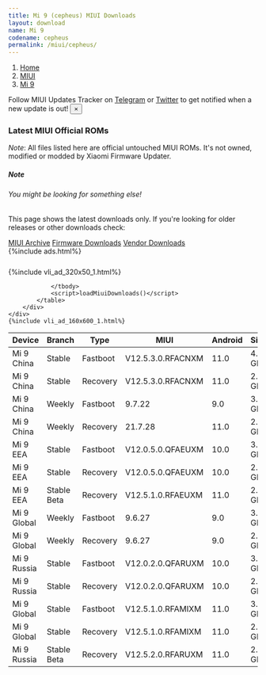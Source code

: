 ```yaml
---
title: Mi 9 (cepheus) MIUI Downloads
layout: download
name: Mi 9
codename: cepheus
permalink: /miui/cepheus/
---
```

<nav aria-label="breadcrumb">
    <ol class="breadcrumb">
        <li class="breadcrumb-item"><a href="/">Home</a></li>
        <li class="breadcrumb-item"><a href="/miui/">MIUI</a></li>
        <li class="breadcrumb-item active" aria-current="page"><a href="/miui/cepheus/">Mi 9</a></li>
    </ol>
</nav>
<div class="alert alert-primary alert-dismissible fade show" role="alert">
    Follow MIUI Updates Tracker on <a href="https://t.me/MIUIUpdatesTracker" class="alert-link">Telegram</a>
     or <a href="https://twitter.com/MiFwUpdater" class="alert-link">Twitter</a> to get notified when a new update is out!
    <button type="button" class="close" data-dismiss="alert" aria-label="Close">
        <span aria-hidden="true">&times;</span>
    </button>
</div>

### Latest MIUI Official ROMs
*Note*: All files listed here are official untouched MIUI ROMs. It's not owned, modified or modded by Xiaomi Firmware Updater.
<div class="card">
  <div class="card-body">
    <h5 class="card-title">Note</h5>
    <h6 class="card-subtitle mb-2 text-muted">You might be looking for something else!</h6>
    <p class="card-text">This page shows the latest downloads only.
     If you're looking for older releases or other downloads check:</p>
    <a href="/archive/miui/cepheus/" class="card-link">MIUI Archive</a>
    <a href="/firmware/cepheus/" class="card-link">Firmware Downloads</a>
    <a href="/vendor/cepheus/" class="card-link">Vendor Downloads</a>
  </div>
</div>
{%include ads.html%}
<div class="row justify-content-center">
    <div class="col-10">
        <div class="table-responsive-md" style="margin-top: 25px;">
            {%include vli_ad_320x50_1.html%}
            <table id="miui" class="display dt-responsive nowrap compact table table-striped table-hover table-sm">
                <thead class="thead-dark">
                    <tr>
                        <th data-ref="device">Device</th>
                        <th data-ref="branch">Branch</th>
                        <th data-ref="type">Type</th>
                        <th data-ref="miui">MIUI</th>
                        <th data-ref="android">Android</th>
                        <th data-ref="size">Size</th>
                        <th data-ref="size">Date</th>
                        <th data-ref="link">Link</th>
                    </tr>
                </thead>
                <tbody>
                <tr><td>Mi 9 China</td><td>Stable</td><td>Fastboot</td><td>V12.5.3.0.RFACNXM</td><td>11.0</td><td>4.1 GB</td><td>2021-05-12</td><td><a href="/miui/cepheus/stable/V12.5.3.0.RFACNXM/">Download</a></td></tr>
<tr><td>Mi 9 China</td><td>Stable</td><td>Recovery</td><td>V12.5.3.0.RFACNXM</td><td>11.0</td><td>2.8 GB</td><td>2021-05-26</td><td><a href="/miui/cepheus/stable/V12.5.3.0.RFACNXM/">Download</a></td></tr>
<tr><td>Mi 9 China</td><td>Weekly</td><td>Fastboot</td><td>9.7.22</td><td>9.0</td><td>3.7 GB</td><td>2019-07-23</td><td><a href="/miui/cepheus/weekly/9.7.22/">Download</a></td></tr>
<tr><td>Mi 9 China</td><td>Weekly</td><td>Recovery</td><td>21.7.28</td><td>11.0</td><td>2.8 GB</td><td>2021-07-29</td><td><a href="/miui/cepheus/weekly/21.7.28/">Download</a></td></tr>
<tr><td>Mi 9 EEA</td><td>Stable</td><td>Fastboot</td><td>V12.0.5.0.QFAEUXM</td><td>10.0</td><td>3.2 GB</td><td>2021-04-14</td><td><a href="/miui/cepheus/stable/V12.0.5.0.QFAEUXM/">Download</a></td></tr>
<tr><td>Mi 9 EEA</td><td>Stable</td><td>Recovery</td><td>V12.0.5.0.QFAEUXM</td><td>10.0</td><td>2.5 GB</td><td>2021-04-25</td><td><a href="/miui/cepheus/stable/V12.0.5.0.QFAEUXM/">Download</a></td></tr>
<tr><td>Mi 9 EEA</td><td>Stable Beta</td><td>Recovery</td><td>V12.5.1.0.RFAEUXM</td><td>11.0</td><td>2.6 GB</td><td>2021-07-07</td><td><a href="/miui/cepheus/stable beta/V12.5.1.0.RFAEUXM/">Download</a></td></tr>
<tr><td>Mi 9 Global</td><td>Weekly</td><td>Fastboot</td><td>9.6.27</td><td>9.0</td><td>3.3 GB</td><td>2019-06-28</td><td><a href="/miui/cepheus/weekly/9.6.27/">Download</a></td></tr>
<tr><td>Mi 9 Global</td><td>Weekly</td><td>Recovery</td><td>9.6.27</td><td>9.0</td><td>2.5 GB</td><td>2019-06-28</td><td><a href="/miui/cepheus/weekly/9.6.27/">Download</a></td></tr>
<tr><td>Mi 9 Russia</td><td>Stable</td><td>Fastboot</td><td>V12.0.2.0.QFARUXM</td><td>10.0</td><td>3.2 GB</td><td>2020-09-07</td><td><a href="/miui/cepheus/stable/V12.0.2.0.QFARUXM/">Download</a></td></tr>
<tr><td>Mi 9 Russia</td><td>Stable</td><td>Recovery</td><td>V12.0.2.0.QFARUXM</td><td>10.0</td><td>2.5 GB</td><td>2020-09-23</td><td><a href="/miui/cepheus/stable/V12.0.2.0.QFARUXM/">Download</a></td></tr>
<tr><td>Mi 9 Global</td><td>Stable</td><td>Fastboot</td><td>V12.5.1.0.RFAMIXM</td><td>11.0</td><td>3.2 GB</td><td>2021-06-11</td><td><a href="/miui/cepheus/stable/V12.5.1.0.RFAMIXM/">Download</a></td></tr>
<tr><td>Mi 9 Global</td><td>Stable</td><td>Recovery</td><td>V12.5.1.0.RFAMIXM</td><td>11.0</td><td>2.6 GB</td><td>2021-06-17</td><td><a href="/miui/cepheus/stable/V12.5.1.0.RFAMIXM/">Download</a></td></tr>
<tr><td>Mi 9 Russia</td><td>Stable Beta</td><td>Recovery</td><td>V12.5.2.0.RFARUXM</td><td>11.0</td><td>2.6 GB</td><td>2021-07-23</td><td><a href="/miui/cepheus/stable beta/V12.5.2.0.RFARUXM/">Download</a></td></tr>

                </tbody>
                <script>loadMiuiDownloads()</script>
            </table>
        </div>
    </div>
    {%include vli_ad_160x600_1.html%}
</div>
